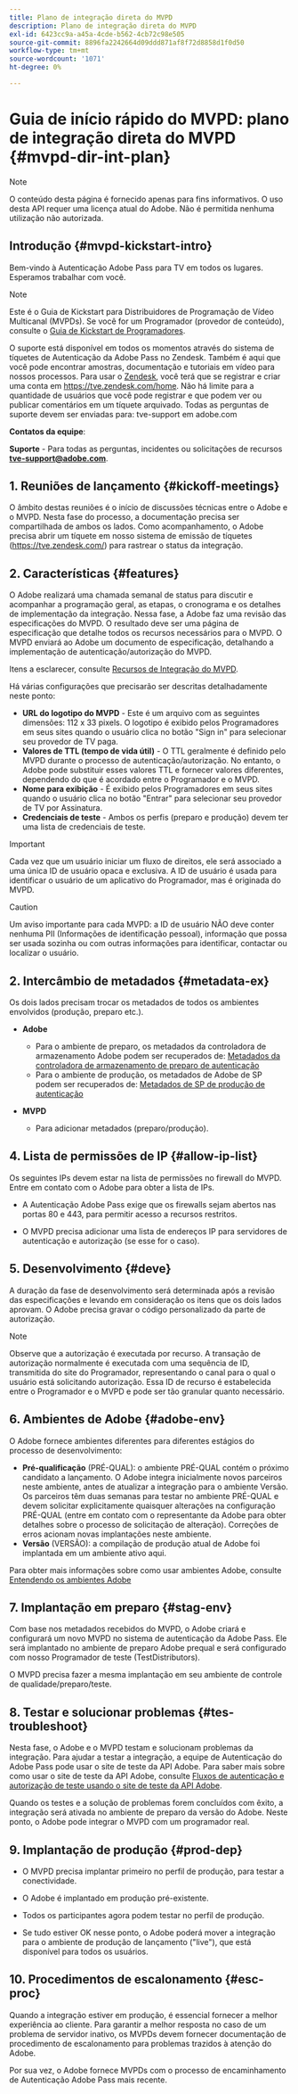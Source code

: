 ```yaml
---
title: Plano de integração direta do MVPD
description: Plano de integração direta do MVPD
exl-id: 6423cc9a-a45a-4cde-b562-4cb72c98e505
source-git-commit: 8896fa2242664d09ddd871af8f72d8858d1f0d50
workflow-type: tm+mt
source-wordcount: '1071'
ht-degree: 0%

---
```


# Guia de início rápido do MVPD: plano de integração direta do MVPD {#mvpd-dir-int-plan}

>[!NOTE]
>
>O conteúdo desta página é fornecido apenas para fins informativos. O uso desta API requer uma licença atual do Adobe. Não é permitida nenhuma utilização não autorizada.

## Introdução {#mvpd-kickstart-intro}

Bem-vindo à Autenticação Adobe Pass para TV em todos os lugares.  Esperamos trabalhar com você.

>[!NOTE]
>
>Este é o Guia de Kickstart para Distribuidores de Programação de Vídeo Multicanal (MVPDs). Se você for um Programador (provedor de conteúdo), consulte o [Guia de Kickstart de Programadores](/help/authentication/programmer-kickstart-guide.md).

O suporte está disponível em todos os momentos através do sistema de tíquetes de Autenticação da Adobe Pass no Zendesk. Também é aqui que você pode encontrar amostras, documentação e tutoriais em vídeo para nossos processos. Para usar o [Zendesk](https://adobeprimetime.zendesk.com/), você terá que se registrar e criar uma conta em https://tve.zendesk.com/home. Não há limite para a quantidade de usuários que você pode registrar e que podem ver ou publicar comentários em um tíquete arquivado. Todas as perguntas de suporte devem ser enviadas para: tve-support em adobe.com

**Contatos da equipe**:

**Suporte** - Para todas as perguntas, incidentes ou solicitações de recursos **tve-support@adobe.com**.

## 1. Reuniões de lançamento {#kickoff-meetings}

O âmbito destas reuniões é o início de discussões técnicas entre o Adobe e o MVPD. Nesta fase do processo, a documentação precisa ser compartilhada de ambos os lados. Como acompanhamento, o Adobe precisa abrir um tíquete em nosso sistema de emissão de tíquetes (https://tve.zendesk.com/) para rastrear o status da integração.

## 2. Características {#features}

O Adobe realizará uma chamada semanal de status para discutir e acompanhar a programação geral, as etapas, o cronograma e os detalhes de implementação da integração. Nessa fase, a Adobe faz uma revisão das especificações do MVPD. O resultado deve ser uma página de especificação que detalhe todos os recursos necessários para o MVPD. O MVPD enviará ao Adobe um documento de especificação, detalhando a implementação de autenticação/autorização do MVPD.

Itens a esclarecer, consulte [Recursos de Integração do MVPD](/help/authentication/mvpd-integr-features.md).

Há várias configurações que precisarão ser descritas detalhadamente neste ponto:

* **URL do logotipo do MVPD** - Este é um arquivo com as seguintes dimensões: 112 x 33 pixels. O logotipo é exibido pelos Programadores em seus sites quando o usuário clica no botão &quot;Sign in&quot; para selecionar seu provedor de TV paga.
* **Valores de TTL (tempo de vida útil)** - O TTL geralmente é definido pelo MVPD durante o processo de autenticação/autorização. No entanto, o Adobe pode substituir esses valores TTL e fornecer valores diferentes, dependendo do que é acordado entre o Programador e o MVPD.
* **Nome para exibição** - É exibido pelos Programadores em seus sites quando o usuário clica no botão &quot;Entrar&quot; para selecionar seu provedor de TV por Assinatura.
* **Credenciais de teste** - Ambos os perfis (preparo e produção) devem ter uma lista de credenciais de teste.

>[!IMPORTANT]
>
>Cada vez que um usuário iniciar um fluxo de direitos, ele será associado a uma única ID de usuário opaca e exclusiva.  A ID de usuário é usada para identificar o usuário de um aplicativo do Programador, mas é originada do MVPD.

>[!CAUTION]
>
>Um aviso importante para cada MVPD: a ID de usuário NÃO deve conter nenhuma PII (Informações de identificação pessoal), informação que possa ser usada sozinha ou com outras informações para identificar, contactar ou localizar o usuário.

## 2. Intercâmbio de metadados {#metadata-ex}

Os dois lados precisam trocar os metadados de todos os ambientes envolvidos (produção, preparo etc.).

* **Adobe**
   * Para o ambiente de preparo, os metadados da controladora de armazenamento Adobe podem ser recuperados de: [Metadados da controladora de armazenamento de preparo de autenticação](https://sp.auth-staging.adobe.com/sp/metadata)
   * Para o ambiente de produção, os metadados de Adobe de SP podem ser recuperados de: [Metadados de SP de produção de autenticação](https://sp.auth.adobe.com/sp/metadata)

* **MVPD**
   * Para adicionar metadados (preparo/produção).

## 4. Lista de permissões de IP {#allow-ip-list}

Os seguintes IPs devem estar na lista de permissões no firewall do MVPD. Entre em contato com o Adobe para obter a lista de IPs.

* A Autenticação Adobe Pass exige que os firewalls sejam abertos nas portas 80 e 443, para permitir acesso a recursos restritos.

* O MVPD precisa adicionar uma lista de endereços IP para servidores de autenticação e autorização (se esse for o caso).

## 5. Desenvolvimento {#deve}

A duração da fase de desenvolvimento será determinada após a revisão das especificações e levando em consideração os itens que os dois lados aprovam. O Adobe precisa gravar o código personalizado da parte de autorização.

>[!NOTE]
>
>Observe que a autorização é executada por recurso. A transação de autorização normalmente é executada com uma sequência de ID, transmitida do site do Programador, representando o canal para o qual o usuário está solicitando autorização. Essa ID de recurso é estabelecida entre o Programador e o MVPD e pode ser tão granular quanto necessário.

## 6. Ambientes de Adobe {#adobe-env}

O Adobe fornece ambientes diferentes para diferentes estágios do processo de desenvolvimento:

* **Pré-qualificação** (PRÉ-QUAL): o ambiente PRÉ-QUAL contém o próximo candidato a lançamento. O Adobe integra inicialmente novos parceiros neste ambiente, antes de atualizar a integração para o ambiente Versão. Os parceiros têm duas semanas para testar no ambiente PRÉ-QUAL e devem solicitar explicitamente quaisquer alterações na configuração PRÉ-QUAL (entre em contato com o representante da Adobe para obter detalhes sobre o processo de solicitação de alteração). Correções de erros acionam novas implantações neste ambiente.
* **Versão** (VERSÃO): a compilação de produção atual de Adobe foi implantada em um ambiente ativo aqui.

Para obter mais informações sobre como usar ambientes Adobe, consulte [Entendendo os ambientes Adobe](/help/authentication/understanding-the-adobe-environments.md)

## 7. Implantação em preparo {#stag-env}

Com base nos metadados recebidos do MVPD, o Adobe criará e configurará um novo MVPD no sistema de autenticação da Adobe Pass. Ele será implantado no ambiente de preparo Adobe prequal e será configurado com nosso Programador de teste (TestDistributors).

O MVPD precisa fazer a mesma implantação em seu ambiente de controle de qualidade/preparo/teste.

## 8. Testar e solucionar problemas {#tes-troubleshoot}

Nesta fase, o Adobe e o MVPD testam e solucionam problemas da integração. Para ajudar a testar a integração, a equipe de Autenticação do Adobe Pass pode usar o site de teste da API Adobe. Para saber mais sobre como usar o site de teste da API Adobe, consulte [Fluxos de autenticação e autorização de teste usando o site de teste da API Adobe](/help/authentication/test-authn-authz-flows-using-adobes-api-test-site.md).

Quando os testes e a solução de problemas forem concluídos com êxito, a integração será ativada no ambiente de preparo da versão do Adobe. Neste ponto, o Adobe pode integrar o MVPD com um programador real.

## 9. Implantação de produção {#prod-dep}

* O MVPD precisa implantar primeiro no perfil de produção, para testar a conectividade.

* O Adobe é implantado em produção pré-existente.

* Todos os participantes agora podem testar no perfil de produção.

* Se tudo estiver OK nesse ponto, o Adobe poderá mover a integração para o ambiente de produção de lançamento (&quot;live&quot;), que está disponível para todos os usuários.

## 10. Procedimentos de escalonamento {#esc-proc}

Quando a integração estiver em produção, é essencial fornecer a melhor experiência ao cliente. Para garantir a melhor resposta no caso de um problema de servidor inativo, os MVPDs devem fornecer documentação de procedimento de escalonamento para problemas trazidos à atenção do Adobe.

Por sua vez, o Adobe fornece MVPDs com o processo de encaminhamento de Autenticação Adobe Pass mais recente.


<!--- [!RELATEDINFORMATION]
>
>* [Programmer Kickstart Guide](/help/authentication/programmer-kickstart-guide.md)
>* [MVPD Integration Guide](/help/authentication/mvpd-integr-features.md)
-->
